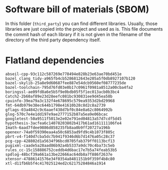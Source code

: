 # Software bill of materials (SBOM)

In this folder (`third_party`) you can find different libraries.
Usually, those libraries are just copied into the project and used as is.
This file documents the commit hash of each library if it is not given in the filename of the directory of the third party dependency itself.


# Flatland dependencies

```text
abseil-cpp-93c112c587269e778494e828b23e63ae70bd451e
bazel_clang_tidy-a965fb4cb5286812643e205a5f0db8927107b120
bazel-skylib-25a8e9d60687fee887e54dcb9560ef08777235de
bazel-toolchain-795d76fd03e0b17c0961f0981a8512a00cba4fa2
boringssl-ae09fd8a6e5b5f9e0bdb05f5f1ec013acb0b3bc4
Catch2-2b60af89e23d28eefc081bc930831ee9d45ea58b
cpuinfo-39ea79a3c132f4e678695c579ea9353d2bd29968
fmt-64db979e38ec644b1798e41610b28c8d2c8a2739
gflags-03a4842c9c6aaef438d7bf0c84e8a62c8064992b
glog-570c7e4e1dd197e9ae2777152b87a5ea9e06bcac
googletest-50a9511f5013e2e02e791ed04813a57d7cdf5d45
hypothesis-3acfea6c14078203802b417b61ad161111106fe4
Imath-6aad7fdee9886d858235fb8aa0b9ff20727a196b
openexr-74a0f59390eaa4a50c6853ad9fd9c4b1073f805c
pbrt-v4-f140d7cba5dc7b941f9346d6b7d1476a05c28c37
pcg-cpp-428802d1a5634f96bcd0705fab379ff0113bcf13
pugixml-caade5a28aad86b92a4b5337a9dc70c4ba73c5eb
rules_cc-15c158886752ceddb4d6bac17e7b5a74feab53b5
spdlog-48bcf39a661a13be22666ac64db8a7f886f2637e
xtensor-47886141576e34f0354a8481151b9f359f4b8c80
xtl-d11fb6b5f4c417025124ed2c62175284846a1914
```

